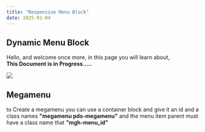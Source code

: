 ```yaml
---
title: "Responsive Menu Block"
date: 2025-01-04
---
```


## Dynamic Menu Block

Hello, and welcome once more, in this page you will learn about,  
**This Document is in Progress…..**

![](images/navigation.avif)

## Megamenu

to Create a megamenu you can use a container block and give it an id and a class names **"megamenu pds-megamenu"** and the menu item parent must have a class name that **"mgh-menu\_id"**
